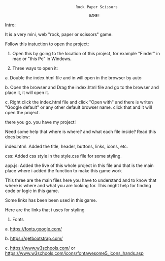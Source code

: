                                     Rock Paper Scissors

                                          GAME!


Intro:

It is a very mini, web "rock, paper or scissors" game. 


Follow this instuction to open the project:

1. Open this by going to the location of this project, for example "Finder" in mac or "this Pc" in Windows.

2. Three ways to open it:

a. Double the index.html file and in will open in the browser by auto

b. Open the browser and Drag the index.html file and go to the browser and place it, it will open it.

c. Right click the index.html file and click "Open with" and there is writen "Google default" or any other default browser name. click that and it will open the project.

there you go. you have my project!


Need some help that where is where? and what each file inside? Read this docs below:

index.html: Added the title, header, buttons, links, icons, etc.

css: Added css style in the style.css file for some styling.

app.js: Added the live of this whole project in this file and that is the main place where i added the function to make this game work

This three are the main files here you have to understand and to know that where is where and what you are looking for. This might help for finding code or logic in this game.


Some links has been been used in this game.

Here are the links that i uses for styling

1. Fonts 

a. https://fonts.google.com/

b. https://getbootstrap.com/

c. https://www.w3schools.com/  or  https://www.w3schools.com/icons/fontawesome5_icons_hands.asp